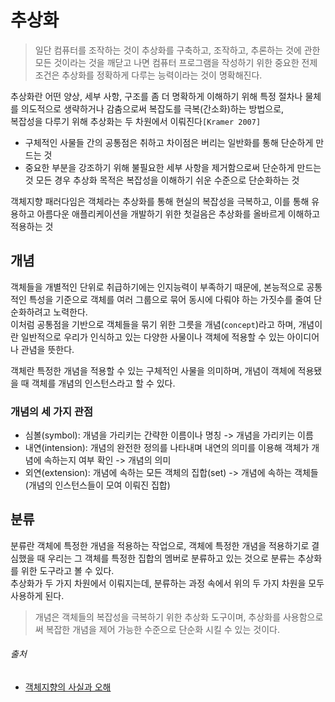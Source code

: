 # 추상화

> 일단 컴퓨터를 조작하는 것이 추상화를 구축하고, 조작하고, 추론하는 것에 관한 모든 것이라는 것을 깨닫고 나면 컴퓨터 프로그램을 작성하기 위한 중요한 전제 조건은 추상화를 정확하게 다루는 능력이라는 것이 명확해진다.

추상화란 어떤 양상, 세부 사항, 구조를 좀 더 명확하게 이해하기 위해 특정 절차나 물체를 의도적으로 생략하거나 감춤으로써 복잡도를 극복(간소화)하는 방법으로,    
복잡성을 다루기 위해 추상화는 두 차원에서 이뤄진다`[Kramer 2007]`

- 구체적인 사물들 간의 공통점은 취하고 차이점은 버리는 일반화를 통해 단순하게 만드는 것
- 중요한 부분을 강조하기 위해 불필요한 세부 사항을 제거함으로써 단순하게 만드는 것 모든 경우 추상화 목적은 복잡성을 이해하기 쉬운 수준으로 단순화하는 것

객체지향 패러다임은 객체라는 추상화를 통해 현실의 복잡성을 극복하고, 이를 통해 유용하고 아름다운 애플리케이션을 개발하기 위한 첫걸음은 추상화를 올바르게 이해하고 적용하는 것

## 개념

객체들을 개별적인 단위로 취급하기에는 인지능력이 부족하기 때문에, 본능적으로 공통적인 특성을 기준으로 객체를 여러 그룹으로 묶어 동시에 다뤄야 하는 가짓수를 줄여 단순화하려고 노력한다.  
이처럼 공통점을 기반으로 객체들을 묶기 위한 그릇을 개념(`concept`)라고 하며, 개념이란 일반적으로 우리가 인식하고 있는 다양한 사물이나 객체에 적용할 수 있는 아이디어나 관념을 뜻한다.

객체란 특정한 개념을 적용할 수 있는 구체적인 사물을 의미하며, 개념이 객체에 적용됐을 때 객체를 개념의 인스턴스라고 할 수 있다.

### 개념의 세 가지 관점

- 심볼(symbol): 개념을 가리키는 간략한 이름이나 명칭 -> 개념을 가리키는 이름
- 내연(intension): 개념의 완전한 정의를 나타내며 내연의 의미를 이용해 객체가 개념에 속하는지 여부 확인 -> 개념의 의미
- 외연(extension): 개념에 속하는 모든 객체의 집합(set) -> 개념에 속하는 객체들(개념의 인스턴스들이 모여 이뤄진 집합)

## 분류

분류란 객체에 특정한 개념을 적용하는 작업으로, 객체에 특정한 개념을 적용하기로 결심했을 때 우리는 그 객체를 특정한 집합의 멤버로 분류하고 있는 것으로 분류는 추상화를 위한 도구라고 볼 수 있다.  
추상화가 두 가지 차원에서 이뤄지는데, 분류하는 과정 속에서 위의 두 가지 차원을 모두 사용하게 된다.

> 개념은 객체들의 복잡성을 극복하기 위한 추상화 도구이며, 추상화를 사용함으로써 복잡한 개념을 제어 가능한 수준으로 단순화 시킬 수 있는 것이다.

###### 출처

- [객체지향의 사실과 오해](https://www.aladin.co.kr/shop/wproduct.aspx?ItemId=60550259)